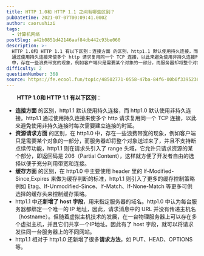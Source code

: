 ```yaml
---
title: HTTP 1.0和 HTTP 1.1 之间有哪些区别？
pubDatetime: 2021-07-07T00:09:41.000Z
author: caorushizi
tags:
  - 计算机网络
postSlug: a42b0851d42146aaf84db442c93be060
description: >-
  HTTP 1.0和 HTTP 1.1 有以下区别：连接方面 的区别，http1.1 默认使用持久连接，而 http1.0 默认使用非持久连接。http1.1
  通过使用持久连接来使多个 http 请求复用同一个 TCP 连接，以此来避免使用非持久连接时每次需要建立连接的时延。资源请求方面 的区别，在 http1.0
  中，存在一些浪费带宽的现象，例如客户端只是需要某个对象的一部分，而服务器却将整个对象
difficulty: 2
questionNumber: 368
source: https://fe.ecool.fun/topic/48502771-0558-47ba-84f6-00b0f3395236
---
```


<p style="text-align:left;text-indent:2em;"><strong>HTTP 1.0和 HTTP 1.1 有以下区别</strong>：</p><ul><li><strong>连接方面</strong> 的区别，http1.1 默认使用持久连接，而 http1.0 默认使用非持久连接。http1.1 通过使用持久连接来使多个 http 请求复用同一个 TCP 连接，以此来避免使用非持久连接时每次需要建立连接的时延。</li><li><strong>资源请求方面</strong> 的区别，在 http1.0 中，存在一些浪费带宽的现象，例如客户端只是需要某个对象的一部分，而服务器却将整个对象送过来了，并且不支持断点续传功能，http1.1 则在请求头引入了 range 头域，它允许只请求资源的某个部分，即返回码是 206（Partial Content），这样就方便了开发者自由的选择以便于充分利用带宽和连接。</li><li><strong>缓存方面</strong> 的区别，在 http1.0 中主要使用 header 里的 If-Modified-Since,Expires 来做为缓存判断的标准，http1.1 则引入了更多的缓存控制策略例如 Etag、If-Unmodified-Since、If-Match、If-None-Match 等更多可供选择的缓存头来控制缓存策略。</li><li>http1.1 中还<strong>新增了 host 字段</strong>，用来指定服务器的域名。http1.0 中认为每台服务器都绑定一个唯一的 IP 地址，因此，请求消息中的 URL 并没有传递主机名（hostname）。但随着虚拟主机技术的发展，在一台物理服务器上可以存在多个虚拟主机，并且它们共享一个IP地址。因此有了 host 字段，就可以将请求发往同一台服务器上的不同网站。</li><li>http1.1 相对于 http1.0 还新增了很多<strong>请求方法</strong>，如 PUT、HEAD、OPTIONS 等。</li></ul><p></p>
